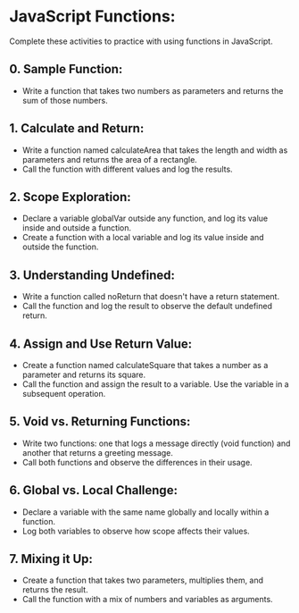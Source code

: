 # JavaScript Functions: 
Complete these activities to practice with using functions in JavaScript.

## 0. Sample Function:
- Write a function that takes two numbers as parameters and returns the sum of those numbers.

## 1. Calculate and Return:
- Write a function named calculateArea that takes the length and width as parameters and returns the area of a rectangle.
- Call the function with different values and log the results.

## 2. Scope Exploration:
- Declare a variable globalVar outside any function, and log its value inside and outside a function.
- Create a function with a local variable and log its value inside and outside the function.

## 3. Understanding Undefined:
- Write a function called noReturn that doesn't have a return statement.
- Call the function and log the result to observe the default undefined return.

## 4. Assign and Use Return Value:
- Create a function named calculateSquare that takes a number as a parameter and returns its square.
- Call the function and assign the result to a variable. Use the variable in a subsequent operation.

## 5. Void vs. Returning Functions:
- Write two functions: one that logs a message directly (void function) and another that returns a greeting message.
- Call both functions and observe the differences in their usage.

## 6. Global vs. Local Challenge:
- Declare a variable with the same name globally and locally within a function.
- Log both variables to observe how scope affects their values.

## 7. Mixing it Up:
- Create a function that takes two parameters, multiplies them, and returns the result.
- Call the function with a mix of numbers and variables as arguments.